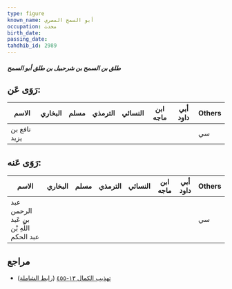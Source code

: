 ```yaml
---
type: figure
known_name: أبو السمح المصري
occupation: محدث
birth_date:
passing_date:
tahdhib_id: 2989
---
```

##### طلق بن السمح بن شرحبيل بن طلق أبو السمح

## رَوَى عَن:
| الاسم        | البخاري | مسلم | الترمذي | النسائي | ابن ماجه | أبي داود | Others |
| ------------ | ------- | ---- | ------- | ------- | -------- | -------- | ------ |
| نافع بن يزيد |         |      |         |         |          |          | سي     |
## رَوَى عَنه:
| الاسم                                    | البخاري | مسلم | الترمذي | النسائي | ابن ماجه | أبي داود | Others |
| ---------------------------------------- | ------- | ---- | ------- | ------- | -------- | -------- | ------ |
| عبد الرحمن بن عَبد اللَّهِ بْن عبد الحكم |         |      |         |         |          |          | سي     |
## مراجع
- [تهذيب الكمال ١٣-٤٥٥](obsidian://open?vault=Tahdhib-al-Kamal&file=Figures/٢٩٨٩-طلق%20بن%20السمح%20بن%20شرحبيل%20بن%20طلق%20أبو%20السمح) ([رابط الشاملة](https://shamela.ws/book/3722/6836))